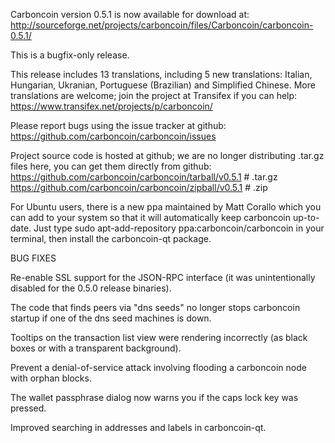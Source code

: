 Carboncoin version 0.5.1 is now available for download at:
http://sourceforge.net/projects/carboncoin/files/Carboncoin/carboncoin-0.5.1/

This is a bugfix-only release.

This release includes 13 translations, including 5 new translations:
Italian, Hungarian, Ukranian, Portuguese (Brazilian) and Simplified Chinese.
More translations are welcome; join the project at Transifex if you can help:
https://www.transifex.net/projects/p/carboncoin/

Please report bugs using the issue tracker at github:
https://github.com/carboncoin/carboncoin/issues

Project source code is hosted at github; we are no longer
distributing .tar.gz files here, you can get them
directly from github:
https://github.com/carboncoin/carboncoin/tarball/v0.5.1  # .tar.gz
https://github.com/carboncoin/carboncoin/zipball/v0.5.1  # .zip

For Ubuntu users, there is a new ppa maintained by Matt Corallo which
you can add to your system so that it will automatically keep
carboncoin up-to-date.  Just type
sudo apt-add-repository ppa:carboncoin/carboncoin
in your terminal, then install the carboncoin-qt package.


BUG FIXES

Re-enable SSL support for the JSON-RPC interface (it was unintentionally
disabled for the 0.5.0 release binaries).

The code that finds peers via "dns seeds" no longer stops carboncoin startup
if one of the dns seed machines is down.

Tooltips on the transaction list view were rendering incorrectly (as black boxes
or with a transparent background).

Prevent a denial-of-service attack involving flooding a carboncoin node with
orphan blocks.

The wallet passphrase dialog now warns you if the caps lock key was pressed.

Improved searching in addresses and labels in carboncoin-qt.
